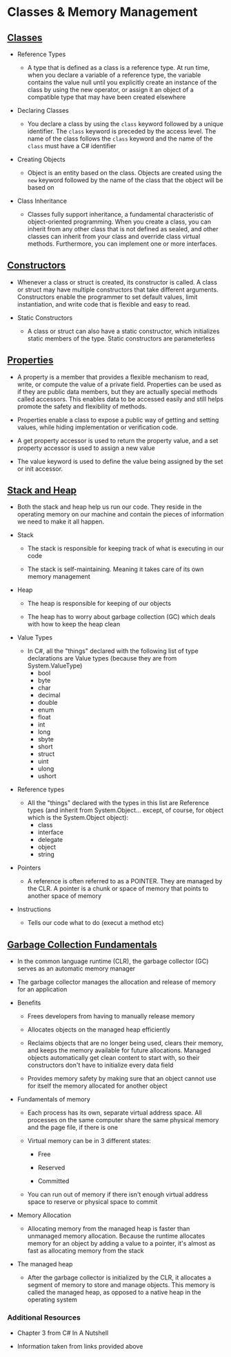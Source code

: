 # Classes & Memory Management

## [Classes](https://docs.microsoft.com/en-us/dotnet/csharp/fundamentals/types/classes)

* Reference Types

  * A type that is defined as a class is a reference type. At run time, when you declare a variable of a reference type, the variable contains the value null until you explicitly create an instance of the class by using the new operator, or assign it an object of a compatible type that may have been created elsewhere

* Declaring Classes

  * You declare a class by using the ```class``` keyword followed by a unique identifier. The ```class``` keyword is preceded by the access level. The name of the class follows the ```class``` keyword and the name of the ```class``` must have a C# identifier

* Creating Objects

  * Object is an entity based on the class. Objects are created using the ```new``` keyword followed by the name of the class that the object will be based on

* Class Inheritance

  * Classes fully support inheritance, a fundamental characteristic of object-oriented programming. When you create a class, you can inherit from any other class that is not defined as sealed, and other classes can inherit from your class and override class virtual methods. Furthermore, you can implement one or more interfaces.

## [Constructors](https://canvas.instructure.com/courses/3478514/discussion_topics/12575584)

* Whenever a class or struct is created, its constructor is called. A class or struct may have multiple constructors that take different arguments. Constructors enable the programmer to set default values, limit instantiation, and write code that is flexible and easy to read.

* Static Constructors

  * A class or struct can also have a static constructor, which initializes static members of the type. Static constructors are parameterless

## [Properties](https://docs.microsoft.com/en-us/dotnet/csharp/programming-guide/classes-and-structs/properties)

* A property is a member that provides a flexible mechanism to read, write, or compute the value of a private field. Properties can be used as if they are public data members, but they are actually special methods called accessors. This enables data to be accessed easily and still helps promote the safety and flexibility of methods.

* Properties enable a class to expose a public way of getting and setting values, while hiding implementation or verification code.

* A get property accessor is used to return the property value, and a set property accessor is used to assign a new value

* The value keyword is used to define the value being assigned by the set or init accessor.

## [Stack and Heap](https://www.c-sharpcorner.com/article/C-Sharp-heaping-vs-stacking-in-net-part-i/)

* Both the stack and heap help us run our code.  They reside in the operating memory on our machine and contain the pieces of information we need to make it all happen.

* Stack

  * The stack is responsible for keeping track of what is executing in our code

  * The stack is self-maintaining. Meaning it takes care of its own memory management

* Heap

  * The heap is responsible for keeping of our objects

  * The heap has to worry about garbage collection (GC) which deals with how to keep the heap clean

* Value Types

  * In C#, all the "things" declared with the following list of type declarations are Value types (because they are from System.ValueType)
    * bool
    * byte
    * char
    * decimal
    * double
    * enum
    * float
    * int
    * long
    * sbyte
    * short
    * struct
    * uint
    * ulong
    * ushort

* Reference types

  * All the "things" declared with the types in this list are Reference types (and inherit from System.Object... except, of course, for object which is the System.Object object):
    * class
    * interface
    * delegate
    * object
    * string

* Pointers

  * A reference is often referred to as a POINTER. They are managed by the CLR. A pointer is a chunk or space of memory that points to another space of memory

* Instructions

  * Tells our code what to do (execut a method etc)

## [Garbage Collection Fundamentals](https://docs.microsoft.com/en-us/dotnet/standard/garbage-collection/fundamentals)

* In the common language runtime (CLR), the garbage collector (GC) serves as an automatic memory manager

* The garbage collector manages the allocation and release of memory for an application

* Benefits

  * Frees developers from having to manually release memory

  * Allocates objects on the managed heap efficiently

  * Reclaims objects that are no longer being used, clears their memory, and keeps the memory available for future allocations. Managed objects automatically get clean content to start with, so their constructors don't have to initialize every data field

  * Provides memory safety by making sure that an object cannot use for itself the memory allocated for another object

* Fundamentals of memory

  * Each process has its own, separate virtual address space. All processes on the same computer share the same physical memory and the page file, if there is one

  * Virtual memory can be in 3 different states:

    * Free

    * Reserved

    * Committed

  * You can run out of memory if there isn't enough virtual address space to reserve or physical space to commit

* Memory Allocation

  * Allocating memory from the managed heap is faster than unmanaged memory allocation. Because the runtime allocates memory for an object by adding a value to a pointer, it's almost as fast as allocating memory from the stack

* The managed heap

  * After the garbage collector is initialized by the CLR, it allocates a segment of memory to store and manage objects. This memory is called the managed heap, as opposed to a native heap in the operating system

### Additional Resources

* Chapter 3 from C# In A Nutshell

* Information taken from links provided above
